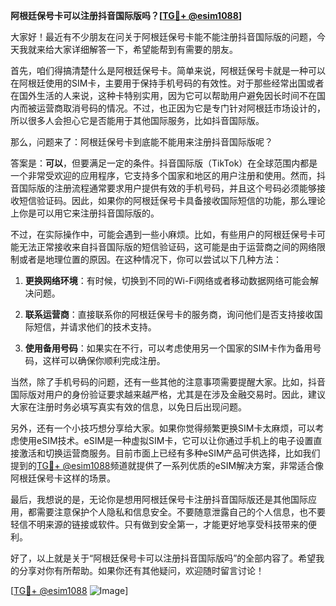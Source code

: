 **阿根廷保号卡可以注册抖音国际版吗？[[TG💪+ @esim1088](https://t.me/s/esim1088)]**

大家好！最近有不少朋友在问关于阿根廷保号卡能不能注册抖音国际版的问题，今天我就来给大家详细解答一下，希望能帮到有需要的朋友。

首先，咱们得搞清楚什么是阿根廷保号卡。简单来说，阿根廷保号卡就是一种可以在阿根廷使用的SIM卡，主要用于保持手机号码的有效性。对于那些经常出国或者在国外生活的人来说，这种卡特别实用，因为它可以帮助用户避免因长时间不在国内而被运营商取消号码的情况。不过，也正因为它是专门针对阿根廷市场设计的，所以很多人会担心它是否能用于其他国际服务，比如抖音国际版。

那么，问题来了：阿根廷保号卡到底能不能用来注册抖音国际版呢？

答案是：**可以**，但要满足一定的条件。抖音国际版（TikTok）在全球范围内都是一个非常受欢迎的应用程序，它支持多个国家和地区的用户注册和使用。然而，抖音国际版的注册流程通常要求用户提供有效的手机号码，并且这个号码必须能够接收短信验证码。因此，如果你的阿根廷保号卡具备接收国际短信的功能，那么理论上你是可以用它来注册抖音国际版的。

不过，在实际操作中，可能会遇到一些小麻烦。比如，有些用户的阿根廷保号卡可能无法正常接收来自抖音国际版的短信验证码，这可能是由于运营商之间的网络限制或者是地理位置的原因。在这种情况下，你可以尝试以下几种方法：

1. **更换网络环境**：有时候，切换到不同的Wi-Fi网络或者移动数据网络可能会解决问题。
   
2. **联系运营商**：直接联系你的阿根廷保号卡的服务商，询问他们是否支持接收国际短信，并请求他们的技术支持。

3. **使用备用号码**：如果实在不行，可以考虑使用另一个国家的SIM卡作为备用号码，这样可以确保你顺利完成注册。

当然，除了手机号码的问题，还有一些其他的注意事项需要提醒大家。比如，抖音国际版对用户的身份验证要求越来越严格，尤其是在涉及金融交易时。因此，建议大家在注册时务必填写真实有效的信息，以免日后出现问题。

另外，还有一个小技巧想分享给大家。如果你觉得频繁更换SIM卡太麻烦，可以考虑使用eSIM技术。eSIM是一种虚拟SIM卡，它可以让你通过手机上的电子设置直接激活和切换运营商服务。目前市面上已经有多种eSIM产品可供选择，比如我们提到的[TG💪+ @esim1088](https://t.me/s/esim1088)频道就提供了一系列优质的eSIM解决方案，非常适合像阿根廷保号卡这样的场景。

最后，我想说的是，无论你是想用阿根廷保号卡注册抖音国际版还是其他国际应用，都需要注意保护个人隐私和信息安全。不要随意泄露自己的个人信息，也不要轻信不明来源的链接或软件。只有做到安全第一，才能更好地享受科技带来的便利。

好了，以上就是关于“阿根廷保号卡可以注册抖音国际版吗”的全部内容了。希望我的分享对你有所帮助。如果你还有其他疑问，欢迎随时留言讨论！

[[TG💪+ @esim1088](https://t.me/s/esim1088) ![Image](https://i.postimg.cc/4NQfJmqS/Snipaste-2025-05-13-00-14-12.png)]